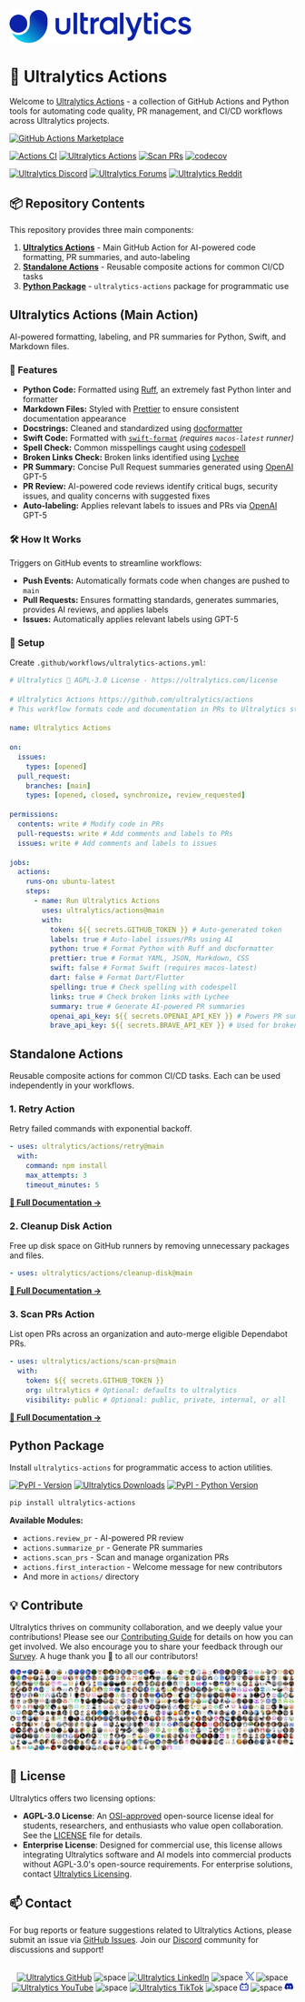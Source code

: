<a href="https://www.ultralytics.com/"><img src="https://raw.githubusercontent.com/ultralytics/assets/main/logo/Ultralytics_Logotype_Original.svg" width="320" alt="Ultralytics logo"></a>

# 🚀 Ultralytics Actions

Welcome to [Ultralytics Actions](https://github.com/ultralytics/actions) - a collection of GitHub Actions and Python tools for automating code quality, PR management, and CI/CD workflows across Ultralytics projects.

[![GitHub Actions Marketplace](https://img.shields.io/badge/Marketplace-Ultralytics_Actions-blue?style=flat&logo=github)](https://github.com/marketplace/actions/ultralytics-actions)

[![Actions CI](https://github.com/ultralytics/actions/actions/workflows/ci.yml/badge.svg)](https://github.com/ultralytics/actions/actions/workflows/ci.yml)
[![Ultralytics Actions](https://github.com/ultralytics/actions/actions/workflows/format.yml/badge.svg)](https://github.com/ultralytics/actions/actions/workflows/format.yml)
[![Scan PRs](https://github.com/ultralytics/actions/actions/workflows/scan-prs.yml/badge.svg)](https://github.com/ultralytics/actions/actions/workflows/scan-prs.yml)
[![codecov](https://codecov.io/github/ultralytics/actions/graph/badge.svg?token=DoizJ1WS6j)](https://codecov.io/github/ultralytics/actions)

[![Ultralytics Discord](https://img.shields.io/discord/1089800235347353640?logo=discord&logoColor=white&label=Discord&color=blue)](https://discord.com/invite/ultralytics)
[![Ultralytics Forums](https://img.shields.io/discourse/users?server=https%3A%2F%2Fcommunity.ultralytics.com&logo=discourse&label=Forums&color=blue)](https://community.ultralytics.com/)
[![Ultralytics Reddit](https://img.shields.io/reddit/subreddit-subscribers/ultralytics?style=flat&logo=reddit&logoColor=white&label=Reddit&color=blue)](https://reddit.com/r/ultralytics)

## 📦 Repository Contents

This repository provides three main components:

1. **[Ultralytics Actions](#ultralytics-actions-main-action)** - Main GitHub Action for AI-powered code formatting, PR summaries, and auto-labeling
2. **[Standalone Actions](#standalone-actions)** - Reusable composite actions for common CI/CD tasks
3. **[Python Package](#python-package)** - `ultralytics-actions` package for programmatic use

## Ultralytics Actions (Main Action)

AI-powered formatting, labeling, and PR summaries for Python, Swift, and Markdown files.

### 📄 Features

- **Python Code:** Formatted using [Ruff](https://github.com/astral-sh/ruff), an extremely fast Python linter and formatter
- **Markdown Files:** Styled with [Prettier](https://github.com/prettier/prettier) to ensure consistent documentation appearance
- **Docstrings:** Cleaned and standardized using [docformatter](https://github.com/PyCQA/docformatter)
- **Swift Code:** Formatted with [`swift-format`](https://github.com/swiftlang/swift-format) _(requires `macos-latest` runner)_
- **Spell Check:** Common misspellings caught using [codespell](https://github.com/codespell-project/codespell)
- **Broken Links Check:** Broken links identified using [Lychee](https://github.com/lycheeverse/lychee)
- **PR Summary:** Concise Pull Request summaries generated using [OpenAI](https://openai.com/) GPT-5
- **PR Review:** AI-powered code reviews identify critical bugs, security issues, and quality concerns with suggested fixes
- **Auto-labeling:** Applies relevant labels to issues and PRs via [OpenAI](https://openai.com/) GPT-5

### 🛠️ How It Works

Triggers on GitHub events to streamline workflows:

- **Push Events:** Automatically formats code when changes are pushed to `main`
- **Pull Requests:** Ensures formatting standards, generates summaries, provides AI reviews, and applies labels
- **Issues:** Automatically applies relevant labels using GPT-5

### 🔧 Setup

Create `.github/workflows/ultralytics-actions.yml`:

```yaml
# Ultralytics 🚀 AGPL-3.0 License - https://ultralytics.com/license

# Ultralytics Actions https://github.com/ultralytics/actions
# This workflow formats code and documentation in PRs to Ultralytics standards

name: Ultralytics Actions

on:
  issues:
    types: [opened]
  pull_request:
    branches: [main]
    types: [opened, closed, synchronize, review_requested]

permissions:
  contents: write # Modify code in PRs
  pull-requests: write # Add comments and labels to PRs
  issues: write # Add comments and labels to issues

jobs:
  actions:
    runs-on: ubuntu-latest
    steps:
      - name: Run Ultralytics Actions
        uses: ultralytics/actions@main
        with:
          token: ${{ secrets.GITHUB_TOKEN }} # Auto-generated token
          labels: true # Auto-label issues/PRs using AI
          python: true # Format Python with Ruff and docformatter
          prettier: true # Format YAML, JSON, Markdown, CSS
          swift: false # Format Swift (requires macos-latest)
          dart: false # Format Dart/Flutter
          spelling: true # Check spelling with codespell
          links: true # Check broken links with Lychee
          summary: true # Generate AI-powered PR summaries
          openai_api_key: ${{ secrets.OPENAI_API_KEY }} # Powers PR summaries, labels and reviews
          brave_api_key: ${{ secrets.BRAVE_API_KEY }} # Used for broken link resolution
```

## Standalone Actions

Reusable composite actions for common CI/CD tasks. Each can be used independently in your workflows.

### 1. Retry Action

Retry failed commands with exponential backoff.

```yaml
- uses: ultralytics/actions/retry@main
  with:
    command: npm install
    max_attempts: 3
    timeout_minutes: 5
```

[**📖 Full Documentation →**](retry/README.md)

### 2. Cleanup Disk Action

Free up disk space on GitHub runners by removing unnecessary packages and files.

```yaml
- uses: ultralytics/actions/cleanup-disk@main
```

[**📖 Full Documentation →**](cleanup-disk/README.md)

### 3. Scan PRs Action

List open PRs across an organization and auto-merge eligible Dependabot PRs.

```yaml
- uses: ultralytics/actions/scan-prs@main
  with:
    token: ${{ secrets.GITHUB_TOKEN }}
    org: ultralytics # Optional: defaults to ultralytics
    visibility: public # Optional: public, private, internal, or all
```

[**📖 Full Documentation →**](scan-prs/README.md)

## Python Package

Install `ultralytics-actions` for programmatic access to action utilities.

[![PyPI - Version](https://img.shields.io/pypi/v/ultralytics-actions?logo=pypi&logoColor=white)](https://pypi.org/project/ultralytics-actions/)
[![Ultralytics Downloads](https://static.pepy.tech/badge/ultralytics-actions)](https://clickpy.clickhouse.com/dashboard/ultralytics-actions)
[![PyPI - Python Version](https://img.shields.io/pypi/pyversions/ultralytics-actions?logo=python&logoColor=gold)](https://pypi.org/project/ultralytics-actions/)

```bash
pip install ultralytics-actions
```

**Available Modules:**

- `actions.review_pr` - AI-powered PR review
- `actions.summarize_pr` - Generate PR summaries
- `actions.scan_prs` - Scan and manage organization PRs
- `actions.first_interaction` - Welcome message for new contributors
- And more in `actions/` directory

## 💡 Contribute

Ultralytics thrives on community collaboration, and we deeply value your contributions! Please see our [Contributing Guide](https://docs.ultralytics.com/help/contributing/) for details on how you can get involved. We also encourage you to share your feedback through our [Survey](https://www.ultralytics.com/survey?utm_source=github&utm_medium=social&utm_campaign=Survey). A huge thank you 🙏 to all our contributors!

[![Ultralytics open-source contributors](https://raw.githubusercontent.com/ultralytics/assets/main/im/image-contributors.png)](https://github.com/ultralytics/ultralytics/graphs/contributors)

## 📄 License

Ultralytics offers two licensing options:

- **AGPL-3.0 License**: An [OSI-approved](https://opensource.org/license/agpl-v3) open-source license ideal for students, researchers, and enthusiasts who value open collaboration. See the [LICENSE](https://github.com/ultralytics/ultralytics/blob/main/LICENSE) file for details.
- **Enterprise License**: Designed for commercial use, this license allows integrating Ultralytics software and AI models into commercial products without AGPL-3.0's open-source requirements. For enterprise solutions, contact [Ultralytics Licensing](https://www.ultralytics.com/license).

## 📫 Contact

For bug reports or feature suggestions related to Ultralytics Actions, please submit an issue via [GitHub Issues](https://github.com/ultralytics/actions/issues). Join our [Discord](https://discord.com/invite/ultralytics) community for discussions and support!

<br>
<div align="center">
  <a href="https://github.com/ultralytics"><img src="https://raw.githubusercontent.com/ultralytics/assets/main/social/logo-social-github.png" width="3%" alt="Ultralytics GitHub"></a>
  <img src="https://raw.githubusercontent.com/ultralytics/assets/main/social/logo-transparent.png" width="3%" alt="space">
  <a href="https://www.linkedin.com/company/ultralytics/"><img src="https://raw.githubusercontent.com/ultralytics/assets/main/social/logo-social-linkedin.png" width="3%" alt="Ultralytics LinkedIn"></a>
  <img src="https://raw.githubusercontent.com/ultralytics/assets/main/social/logo-transparent.png" width="3%" alt="space">
  <a href="https://twitter.com/ultralytics"><img src="https://raw.githubusercontent.com/ultralytics/assets/main/social/logo-social-twitter.png" width="3%" alt="Ultralytics Twitter"></a>
  <img src="https://raw.githubusercontent.com/ultralytics/assets/main/social/logo-transparent.png" width="3%" alt="space">
  <a href="https://youtube.com/ultralytics"><img src="https://raw.githubusercontent.com/ultralytics/assets/main/social/logo-social-youtube.png" width="3%" alt="Ultralytics YouTube"></a>
  <img src="https://raw.githubusercontent.com/ultralytics/assets/main/social/logo-transparent.png" width="3%" alt="space">
  <a href="https://www.tiktok.com/@ultralytics"><img src="https://raw.githubusercontent.com/ultralytics/assets/main/social/logo-social-tiktok.png" width="3%" alt="Ultralytics TikTok"></a>
  <img src="https://raw.githubusercontent.com/ultralytics/assets/main/social/logo-transparent.png" width="3%" alt="space">
  <a href="https://ultralytics.com/bilibili"><img src="https://raw.githubusercontent.com/ultralytics/assets/main/social/logo-social-bilibili.png" width="3%" alt="Ultralytics BiliBili"></a>
  <img src="https://raw.githubusercontent.com/ultralytics/assets/main/social/logo-transparent.png" width="3%" alt="space">
  <a href="https://discord.com/invite/ultralytics"><img src="https://raw.githubusercontent.com/ultralytics/assets/main/social/logo-social-discord.png" width="3%" alt="Ultralytics Discord"></a>
</div>
